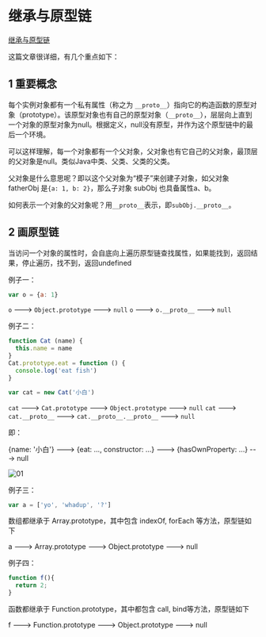 # 继承与原型链

[继承与原型链](https://developer.mozilla.org/zh-CN/docs/Web/JavaScript/Inheritance_and_the_prototype_chain)

这篇文章很详细，有几个重点如下：

## 1 重要概念

每个实例对象都有一个私有属性（称之为 `__proto__`）指向它的构造函数的原型对象（prototype）。该原型对象也有自己的原型对象（`__proto__`），层层向上直到一个对象的原型对象为null。根据定义，null没有原型，并作为这个原型链中的最后一个环境。

可以这样理解，每一个对象都有一个父对象，父对象也有它自己的父对象，最顶层的父对象是null。类似Java中类、父类、父类的父类。

父对象是什么意思呢？即以这个父对象为“模子”来创建子对象，如父对象 fatherObj 是`{a: 1, b: 2}`，那么子对象 subObj 也具备属性a、b。

如何表示一个对象的父对象呢？用`__proto__`表示，即`subObj.__proto__`。

## 2 画原型链

当访问一个对象的属性时，会自底向上遍历原型链查找属性，如果能找到，返回结果，停止遍历，找不到，返回undefined

例子一：

```js
var o = {a: 1}
```

`o` ---> `Object.prototype` ---> `null`
`o` ---> `o.__proto__` ---> `null`

例子二：

```js
function Cat (name) {
  this.name = name
}
Cat.prototype.eat = function () {
  console.log('eat fish')
}

var cat = new Cat('小白')
```

`cat` ---> `Cat.prototype` ---> `Object.prototype` ---> `null`
`cat` ---> `cat.__proto__` ---> `cat.__proto__.__proto__` ---> `null`

即：

{name: '小白'} ---> {eat: ..., constructor: ...} ---> {hasOwnProperty: ...} ---> null

![01](http://image.newarea.site/20230730/01.png)

例子三：

```js
var a = ['yo', 'whadup', '?']
```

数组都继承于 Array.prototype，其中包含 indexOf, forEach 等方法，原型链如下

a ---> Array.prototype ---> Object.prototype ---> null

例子四：

```js
function f(){
  return 2;
}
```

函数都继承于 Function.prototype，其中都包含 call, bind等方法，原型链如下

f ---> Function.prototype ---> Object.prototype ---> null

